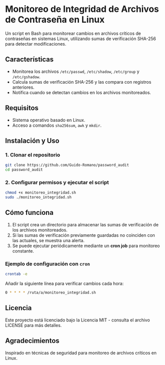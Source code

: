 # Monitoreo de Integridad de Archivos de Contraseña en Linux

Un script en Bash para monitorear cambios en archivos críticos de contraseñas en sistemas Linux, utilizando sumas de verificación SHA-256 para detectar modificaciones.

## Características
- Monitorea los archivos `/etc/passwd`, `/etc/shadow`, `/etc/group` y `/etc/gshadow`.
- Calcula sumas de verificación SHA-256 y las compara con registros anteriores.
- Notifica cuando se detectan cambios en los archivos monitoreados.

## Requisitos
- Sistema operativo basado en Linux.
- Acceso a comandos `sha256sum`, `awk` y `mkdir`.

## Instalación y Uso
### 1. Clonar el repositorio
```bash
git clone https://github.com/Guido-Romano/password_audit
cd password_audit
```

### 2. Configurar permisos y ejecutar el script
```bash
chmod +x monitoreo_integridad.sh
sudo ./monitoreo_integridad.sh
```

## Cómo funciona
1. El script crea un directorio para almacenar las sumas de verificación de los archivos monitoreados.
2. Si las sumas de verificación previamente guardadas no coinciden con las actuales, se muestra una alerta.
3. Se puede ejecutar periódicamente mediante un **cron job** para monitoreo constante.

### Ejemplo de configuración con `cron`
```bash
crontab -e
```
Añadir la siguiente línea para verificar cambios cada hora:
```bash
0 * * * * /ruta/a/monitoreo_integridad.sh
```

## Licencia
Este proyecto está licenciado bajo la Licencia MIT - consulta el archivo LICENSE para más detalles.

## Agradecimientos
Inspirado en técnicas de seguridad para monitoreo de archivos críticos en Linux.
